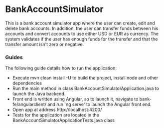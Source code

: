 # BankAccountSimulator
This is a bank account simulator app where the user can create, edit and delete bank accounts.
In addition, the user can transfer funds between his accounts and convert accounts to use either
USD or EUR as currency. The system validates if the user has enough funds for the transfer and that the transfer amount
isn't zero or negative.

### Guides
The following guide details how to run the application:

* Execute mvn clean install -U to build the project, install node and other dependencies
* Run the main method in class BankAccountSimulatorApplication.java to launch the Java backend.
* Front end is written using Angular, so to launch it, navigate to bank-fe/angularclient/ and run 'ng serve' to launch the Angular front end.
* Open app at address http://localhost:4200/
* Tests for the application are located in the BankAccountSimulatorApplicationTests.java class

